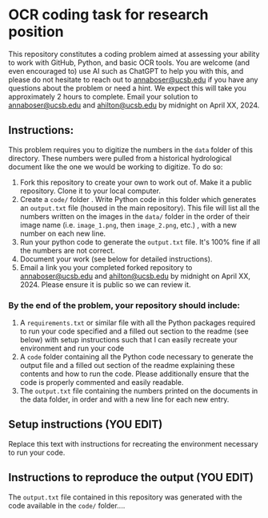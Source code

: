 # OCR coding task for research position

This repository constitutes a coding problem aimed at assessing your ability to work with GitHub, Python, and basic OCR tools. You are welcome (and even encouraged to) use AI such as ChatGPT to help you with this, and please do not hesitate to reach out to annaboser@ucsb.edu if you have any questions about the problem or need a hint. We expect this will take you approximately 2 hours to complete. Email your solution to annaboser@ucsb.edu and ahilton@ucsb.edu by midnight on April XX, 2024.

## Instructions: 

This problem requires you to digitize the numbers in the `data` folder of this directory. These numbers were pulled from a historical hydrological document like the one we would be working to digitize. To do so: 

1. Fork this repository to create your own to work out of. Make it a public repository. Clone it to your local computer. 
1. Create a `code/` folder . Write Python code in this folder which generates an `output.txt` file (housed in the main repository). This file will list all the numbers written on the images in the `data/` folder in the order of their image name (i.e. `image_1.png`, then `image_2.png`, etc.) , with a new number on each new line. 
1. Run your python code to generate the `output.txt` file. It's 100% fine if all the numbers are not correct. 
1. Document your work (see below for detailed instructions). 
1. Email a link you your completed forked repository to annaboser@ucsb.edu and ahilton@ucsb.edu by midnight on April XX, 2024. Please ensure it is public so we can review it. 

### By the end of the problem, your repository should include: 
1. A `requirements.txt` or similar file with all the Python packages required to run your code specified and a filled out section to the readme (see below) with setup instructions such that I can easily recreate your environment and run your code
1. A `code` folder containing all the Python code necessary to generate the output file and a filled out section of the readme explaining these contents and how to run the code. Please additionally ensure that the code is properly commented and easily readable. 
1. The `output.txt` file containing the numbers printed on the documents in the data folder, in order and with a new line for each new entry. 

## Setup instructions (YOU EDIT)

Replace this text with instructions for recreating the environment necessary to run your code. 

## Instructions to reproduce the output (YOU EDIT)

The `output.txt` file contained in this repository was generated with the code available in the `code/` folder....
